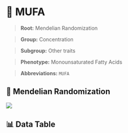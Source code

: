 # 🧪 MUFA

> **Root:** Mendelian Randomization

> **Group:** Concentration  

> **Subgroup:** Other traits

> **Phenotype:** Monounsaturated Fatty Acids  

> **Abbreviations:** `MUFA`

## 🧬 Mendelian Randomization  

<img src="/MR/Figures/Inverse/MUFA.png"/>


## 📊 Data Table


<CsvTableMRI src="/MR_Data/Inverse/MUFA.csv"/>
